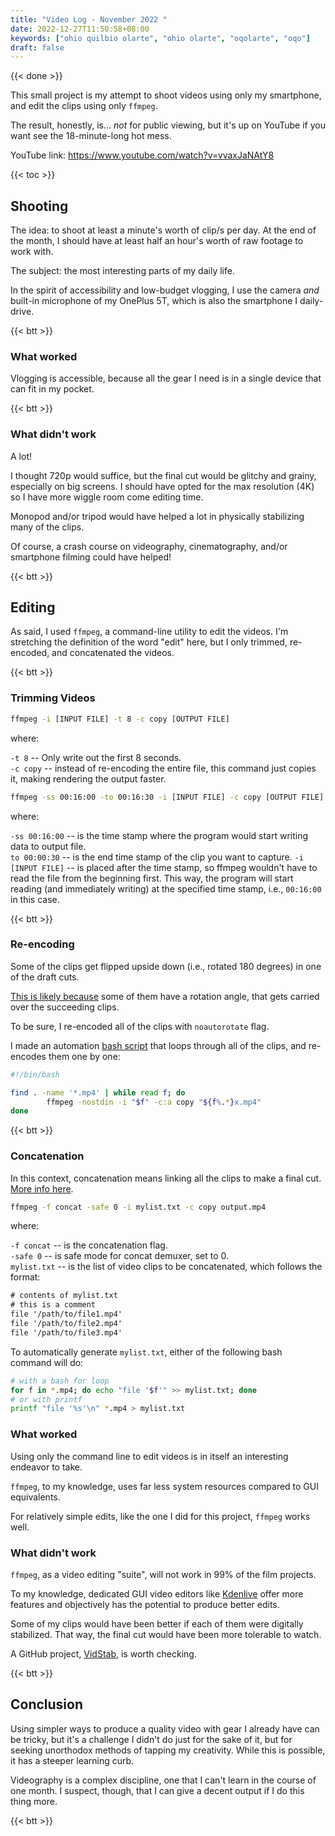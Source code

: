 ```yaml
---
title: "Video Log - November 2022 "
date: 2022-12-27T11:50:58+08:00
keywords: ["ohio quilbio olarte", "ohio olarte", "oqolarte", "oqo"]
draft: false
---
```


{{< done >}}

This small project is my attempt to shoot videos using only my smartphone,
and edit the clips using only `ffmpeg`.

The result, honestly, is... *not* for public viewing,
but it's up on YouTube if you want see the 18-minute-long hot mess.

YouTube link: https://www.youtube.com/watch?v=vvaxJaNAtY8

{{< toc >}}

## Shooting

The idea:
to shoot at least a minute's worth of clip/s per day.
At the end of the month,
I should have at least half an hour's worth of raw footage to work with.

The subject: the most interesting parts of my daily life.

In the spirit of accessibility and low-budget vlogging,
I use the camera *and* built-in microphone of my OnePlus 5T,
which is also the smartphone I daily-drive.

{{< btt >}}

### What worked

Vlogging is accessible,
because all the gear I need is in a single device that can fit in my pocket.

{{< btt >}}

### What didn't work

A lot!

I thought 720p would suffice,
but the final cut would be glitchy and grainy,
especially on big screens.
I should have opted for the max resolution (4K) so I have more wiggle room come
editing time.

Monopod and/or tripod would have helped a lot in physically stabilizing many of the clips.

Of course,
a crash course on videography,
cinematography,
and/or smartphone filming could have helped!

{{< btt >}}

## Editing

As said, I used `ffmpeg`, a command-line utility to edit the videos.
I'm stretching the definition of the word "edit" here,
but I only trimmed, re-encoded, and concatenated the videos.

{{< btt >}}

### Trimming Videos

```sh
ffmpeg -i [INPUT FILE] -t 8 -c copy [OUTPUT FILE]
```

where:

`-t 8` -- Only write out the first 8 seconds.  
`-c copy` -- instead of re-encoding the entire file,
this command just copies it, making rendering the output faster.

```sh
ffmpeg -ss 00:16:00 -to 00:16:30 -i [INPUT FILE] -c copy [OUTPUT FILE]
```

where:

`-ss 00:16:00` -- is the time stamp where the program would start writing data
to output file.  
`to 00:00:30` -- is the end time stamp of the clip you want to capture.
`-i [INPUT FILE]` -- is placed after the time stamp, so ffmpeg wouldn't have to
read the file from the beginning first.
This way, the program will start reading (and immediately writing)
at the specified time stamp,
i.e., `00:16:00` in this case.

{{< btt >}}

### Re-encoding

Some of the clips get flipped upside down
(i.e., rotated 180 degrees)
in one of the draft cuts.

[This is likely because](https://video.stackexchange.com/questions/35873/why-does-ffmpeg-flip-upside-down-the-video-when-concatenating-with-f-concat)
some of them have a rotation angle,
that gets carried over the succeeding clips.

To be sure, I re-encoded all of the clips with `noautorotate` flag.

I made an automation
[bash script](https://stackoverflow.com/questions/21634088/execute-ffmpeg-command-in-a-loop)
that loops through all of the clips,
and re-encodes them one by one:

```bash
#!/bin/bash

find . -name '*.mp4' | while read f; do
        ffmpeg -nostdin -i "$f" -c:a copy "${f%.*}x.mp4"
done
```

{{< btt >}}

### Concatenation

In this context,
concatenation means linking all the clips to make a final cut.
[More info here](https://trac.ffmpeg.org/wiki/Concatenate).

```sh
ffmpeg -f concat -safe 0 -i mylist.txt -c copy output.mp4
```

where:

`-f concat` -- is the concatenation flag.  
`-safe 0` -- is safe mode for concat demuxer, set to 0.  
`mylist.txt` -- is the list of video clips to be concatenated,
which follows the format:

```txt
# contents of mylist.txt
# this is a comment
file '/path/to/file1.mp4'
file '/path/to/file2.mp4'
file '/path/to/file3.mp4'
```

To automatically generate `mylist.txt`,
either of the following bash command will do:

```sh
# with a bash for loop
for f in *.mp4; do echo "file '$f'" >> mylist.txt; done
# or with printf
printf "file '%s'\n" *.mp4 > mylist.txt
```

### What worked

Using only the command line to edit videos is
in itself an interesting endeavor to take.

`ffmpeg`, to my knowledge, uses far less system resources
compared to GUI equivalents.

For relatively simple edits,
like the one I did for this project,
`ffmpeg` works well.

### What didn't work

`ffmpeg`, as a video editing "suite",
will not work in 99% of the film projects.

To my knowledge,
dedicated GUI video editors like [Kdenlive](https://kdenlive.org/en/)
offer more features and
objectively has the potential to produce better edits.

Some of my clips would have been better if each of them
were digitally stabilized.
That way, the final cut would have been more tolerable to watch.

A GitHub project, [VidStab](https://github.com/georgmartius/vid.stab),
is worth checking.

{{< btt >}}

## Conclusion

Using simpler ways to produce a quality video
with gear I already have can be tricky,
but it's a challenge I didn't do just for the sake of it,
but for seeking unorthodox methods of tapping my creativity.
While this is possible, it has a steeper learning curb.

Videography is a complex discipline,
one that I can't learn in the course of one month.
I suspect, though, that I can give a decent output if I do this thing more.

{{< btt >}}
